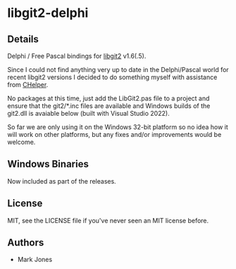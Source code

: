 # libgit2-delphi

Details
-------

Delphi / Free Pascal bindings for [libgit2](http://libgit2.github.com/) v1.6(.5).

Since I could not find anything very up to date in the Delphi/Pascal world for recent libgit2 versions I decided to do something myself with assistance from [CHelper](https://wiki.freepascal.org/Chelper).

No packages at this time, just add the LibGit2.pas file to a project and ensure that the git2/\*.inc files are available and Windows builds of the git2.dll is avaiable below (built with Visual Studio 2022).

So far we are only using it on the Windows 32-bit platform so no idea how it will work on other platforms, but any fixes and/or improvements would be welcome.

Windows Binaries
----------------

Now included as part of the releases.

License
-------

MIT, see the LICENSE file if you've never seen an MIT license before.

Authors
-------

- Mark Jones
